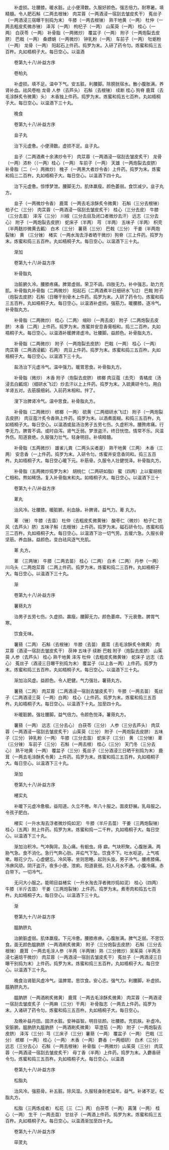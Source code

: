 <!-- { "loadSidebar": true } -->
　　补虚损。壮腰膝。暖水脏。止小便滑数。久服好颜色。强志倍力。耐寒暑。填精髓。令人肥石斛（二两去根锉） 肉苁蓉（一两酒浸一宿刮去皱皮炙干） 菟丝子（一两酒浸三宿曝干别捣为末） 牛膝（一两去根锉） 熟干地黄（一两） 杜仲（一两去粗皮炙微赤锉） 泽泻（一两） 枸杞子（一两） 山茱萸（一两） 桂心（一两） 白茯苓（一两） 补骨脂（一两微炒） 覆盆子（一两） 附子（一两炮裂去皮脐） 巴戟（一两） 桑螵蛸（一两微炒） 钟乳粉（一两） 车前子（一两） 牡蛎粉（一两） 龙骨（一两） 阳起石上件药。捣罗为末。入研了药令匀。炼蜜和捣三五百杵。丸如梧桐子大。每日空心。以温酒

　　卷第九十八\补益方序

　　卷柏丸

　　补虚损。填不足。温中下气。安五脏。利腰脚。除膀胱宿水。散小腹胀满。养肾补血。祛风卷柏 龙骨 人参（去芦头） 石斛（去根锉） 续断 桂心 狗脊 鹿茸（去毛涂酥炙令微黄）头） 木香独上件药。捣罗为末。炼蜜和捣五七百杵。丸如梧桐子大。每日空心。以温酒下三十丸。

　　晚食

　　卷第九十八\补益方序

　　韭子丸

　　治下元虚惫。小便滑数。虚损不足。韭子丸。

　　韭子（二两酒煮十余沸炒令干） 肉苁蓉（一两酒浸一宿刮去皱皮炙干） 龙骨（一两）浓朴（（一两）桂心（一两） 车前子（一两） 天雄（一两炮裂去皮脐） 补骨脂〔二（一）两微炒〕 槐子（一两黑大者炒令香）上件药。捣罗为末。炼蜜和捣三二百杵。丸如梧桐子大。每日空心。以温酒下四十丸。

　　治下元虚惫。惊悸梦泄。腰脚无力。肌体羸瘦。颜色萎弱。食饮减少。韭子丸方。

　　韭子（一两微炒令香） 鹿茸（一两去毛涂酥炙令微黄） 石斛（三分去根锉） 柏子仁（三分） 肉苁蓉（一两酒浸一宿刮去皱皮炙干） 桂心（三分去皮） 牛膝（三分去苗） 泽泻（三分） 川椒（三分去目及闭口者微炒去汗） 远志（三分去心） 附子（一两炮裂去皮脐） 蛇床子（半两） 芎 （半两） 五味子（半两） 枳壳（半两麸炒微黄去瓤） 白术（三分） 薯蓣（三分） 巴戟（三分） 干姜（半两炮裂锉） 黄 （三分锉） 楮实（一两水淘去浮者晒干微炒）狗脊（三上件药。捣罗为末。炼蜜和捣三五百杵。丸如梧桐子大。每日空心。以温酒下三十丸。

　　渐加

　　卷第九十八\补益方序

　　补骨脂丸

　　治脏腑久冷。腰膝疼痛。脾胃虚弱。荣卫不调。四肢无力。补中强志。助力充肌。补骨脂丸补骨脂（二两微炒） 阳起石（二两酒煮半日细研水飞过） 巴戟 附子（炮裂去皮脐）石斛（日曝干别骨木上件药。捣罗为末。入研了药令匀。炼蜜和捣三五百杵。丸如梧桐子大。每日空心。以温酒补虚损。强筋力。暖腰膝。逐冷气。补骨脂丸方。

　　补骨脂（二两微炒） 桂心（二两） 缩砂（一两去皮） 附子（二两炮裂去皮脐） 木香（二两）上件药。捣罗为末。炼蜜并安息香膏相和。捣三二百杵。丸如梧桐子大。每日空心。以温酒补暖脾肾虚冷。壮腰脚。益颜色。补骨脂丸方。

　　补骨脂（二两微炒） 附子（一两炮裂去皮脐） 巴戟（一两） 桂心（一两） 肉苁蓉（二两酒浸瓤）石两） 肉豆上件药。捣罗为末。炼蜜和捣三五百杵。丸如梧桐子大。每日空心。以温酒下三十丸。

　　盐汤治下元虚冷气。温中强力。暖胃思食。补骨脂丸方。

　　补骨脂（微炒） 木香 附子（炮裂去皮脐） 槟榔 肉豆蔻（去壳） 青橘皮（汤浸去白瓤焙）（细研水飞过）炒去汗以上上件药。捣罗为末。入硫黄研令匀。用白羊肾五对。去筋膜细剁。入前药末相和。拌了。

　　溲下治脾肾冷气。温中思食。补骨脂丸方。

　　补骨脂（二两微炒） 槟榔（一两） 硫黄（二两细研水飞过） 附子（一两炮裂去皮脐） 肉豆蔻汁炙令香熟上件药。捣罗为末。以酒煮面糊。和捣三五百杵。丸如梧桐子大。每日空心。以温酒或盐汤治男子五劳七伤。久虚积冷。腰胯疼痛。行李无力。脾胃不调。或时自泻。肾气乏弱。梦泄盗汗。终日恍惚。情常不乐。风温外伤。阳道衰绝。久服强力壮气。轻身明目。补填精髓。

　　补骨脂（五两微炒） 雄雀儿粪（二两头尖者是） 熟干地黄（三两） 木香（三两） 安息香（一上件药。捣罗为末。入研令匀。炼蜜并安息香同和。捣三五百杵。丸如梧桐子大。每日空心暖下元。补筋骨。久服令人壮健悦泽。补骨脂丸方。

　　补骨脂（五两微炒捣罗为末） 胡桃仁（二两研如脂） 蜜（四两）上以蜜胡桃仁相和。熬如稀饧。复入补骨脂末和丸。如梧桐子大。每日空心。以温酒下三十

　　卷第九十八\补益方序

　　萆丸

　　治风冷。壮腰膝。暖脏腑。利血脉。补脾肾。益气力。萆 丸方。

　　萆 （锉） 牛膝（去苗） 杜仲（去粗皮炙微黄锉） 酸枣仁（微炒） 柏子仁 防风（去芦头）脐）五味子斛（去根锉）上件药。捣罗为末。磁石研令匀。炼蜜和捣三二百杵。丸如梧桐子大。每日空心。以温酒下治一切气劳。五缓六急。久服长骨坚筋。养血脉。益颜色。变白祛风逐气充肌。

　　萆 丸方。

　　萆 （三两锉） 牛膝（二两去苗） 桂心（二两） 白术（二两） 丹参（一两） 川乌头（二两炮苁蓉（二两上件药。捣罗为末。炼蜜和捣二三百杵。丸如梧桐子大。每日空心。以温酒下三十丸。

　　渐

　　卷第九十八\补益方序

　　薯蓣丸方

　　治男子五劳七伤。久虚损。羸瘦。腰脚无力。颜色萎瘁。下元衰惫。脾胃气寒。

　　饮食无味。

　　薯蓣（二两） 石斛（去根锉） 牛膝（去苗） 鹿茸（去毛涂酥炙令微黄） 肉苁蓉（酒浸一宿刮去皱皮炙干） 茯神 五味子 续断 巴戟 附子（炮裂去皮脐） 山茱萸 人参（去芦头） 桂心 熟干地黄 泽泻 杜仲（去粗皮炙微黄锉） 蛇床子 远志（去心） 菟丝子（酒浸三日曝干别捣为末） 覆盆子（以上各一两）上件药。捣罗为末。炼蜜和捣三五百杵。丸如梧桐子大。每日空心。以温酒下三十丸。

　　渐加治风虚。益颜色。令人肥健。气力强壮。薯蓣丸方。

　　薯蓣（二两） 肉苁蓉（二两酒浸一宿刮去皱皮炙干） 牛膝（一两去苗） 菟丝子（二两酒浸三萸（一两）白两） 桂心（上件药。捣罗为末。炼蜜和捣三五百杵。丸如梧桐子大。每日空心。以温酒下十丸。加至四十丸。

　　补暖脏腑。强壮腰脚。益气倍力。令颜色悦泽。薯蓣丸方。

　　薯蓣（一两） 远志（三分去心） 白茯苓（三分） 人参（三分去芦头） 肉苁蓉（一两酒浸一宿刮去皱皮炙干） 山茱萸（三分） 附子（一两炮裂去皮脐） 五味子（三分） 钟乳粉（一两） 牛膝（三分去苗） 蛇床子（三分） 黄 （三分锉） 萆 （三分锉） 车前子（三分） 石斛（一两去根） 桂心（三分） 天门冬（三分去心） 熟干地黄（一两） 覆盆子（三分）菟丝子（三分酒浸三日晒干别捣为末） 鹿茸（一两去毛涂酥炙令黄）上件药。捣罗为末。炼蜜和捣三五百杵。丸如梧桐子大。每日空心。以温酒下三十丸。

　　渐加

　　卷第九十八\补益方序

　　楮实丸

　　补暖下元虚冷惫极。益阳道。久立不倦。年八十服之。面皮舒展。乳母服之。令孩子肥白。

　　楮实（一升水淘去浮者微炒捣如泥） 牛膝（半斤去苗） 干姜（三两炮裂锉） 桂心（五两）附上件药。捣罗为末。炼蜜和捣一二千杵。丸如梧桐子大。每日空心。以温酒下三十丸。

　　渐加治积冷。气冲胸背。及心痛。有蛔虫。痔 癖。气块积聚。心腹胀满。两胁气急。食不消化。急行气奔心肋。并疝气下坠。饮食不下。吐水呕逆。上气咳嗽。眼花少力。心虚健忘。冷风等。坐则思睡。起则头旋。男子冷气。腰疼膝痛。冷痹风顽。阴汗盗汗。夜多小便。泄痢。阳道衰弱。妇人月水不通。小腹冷痛。赤白带下。一切冷气。

　　无问大小服之。能明目益楮实（一升水淘去浮者微炒捣如泥） 桂心（四两） 牛膝（半斤去苗） 干姜（三两炮裂锉）上件药。捣罗为末。煮枣肉和捣五七百杵。丸如梧桐子大。每日空心。以温酒下三十丸。

　　渐

　　卷第九十八\补益方序

　　腽肭脐丸

　　治腑脏虚弱。肌体羸瘦。下元冷惫。腰膝疼痹。心腹胀满。脾气乏弱。不思饮食。面无颜色腽肭脐（一两酒刷炙微黄） 附子（三分炮裂去皮脐） 石斛（三分去根锉） 鹿茸（一两去毛涂人参（半两（半两锉）熟（三分微炒）吴茱萸（半两汤浸七遍焙干微炒） 肉苁蓉（一两酒浸一宿刮去皱皮炙干） 菟丝子（一两酒浸三日曝干别捣为末）上件药。捣罗为末。炼蜜和捣三五百杵。丸如梧桐子大。每日空心。以温酒下三十丸。

　　晚食治肾脏风虚冷气。温脾胃。思饮食。安心志。强气力。利腰脚。补虚损。腽肭脐丸方。

　　腽肭脐（一两酒刷炙微黄） 鹿茸（一两去毛涂酥炙微黄） 肉苁蓉（一两酒浸一宿刮去皱皮炙子（一两麻（三分）干两） 补骨脂志（一两去上件药。捣罗为末。入诸研了药令匀。炼蜜和捣三五百杵。丸如梧桐子大。每日空心。

　　及晚补益丹田。固济水脏。安神益智。明目驻颜。壮腰膝。充肌肤。补虚冷。安脏腑。腽肭脐丸腽肭脐（一两酒刷炙微黄） 荜澄茄（一两） 附子（一两炮裂去皮脐） 泽泻（三分）芎（三床子（三分）薯蓣（一两） 覆盆子（一两） 巴戟（三分） 槟榔（一两） 桂心（一两） 木香（一两） 麝香（一两细研） 白术（三分） 远志（三分去心） 石斛（一两去根锉） 补骨脂（一两微炒）山茱萸（三分） 肉苁蓉（一两酒浸一宿刮去皱皮炙干） 母丁香（半两）上件药。捣罗为末。入麝香研令匀。炼蜜和捣三五百杵。丸如梧桐子大。每日空心。以温酒

　　卷第九十八\补益方序

　　松脂丸

　　治风冷。强筋骨。补五脏。除风湿。久服轻身耐老延年。益气。补诸不足。松脂丸方。

　　松脂（三两炼成者） 松花〔三（二）两〕 白茯苓（一两） 菖蒲（一两） 桂心（一两） 生干（一两去苗） 甘丝子（一两酒上件药。捣罗为末。炼蜜和捣三五百杵。丸如梧桐子大。每日空心。以温酒渐加至四十丸。

　　卷第九十八\补益方序

　　荜茇丸

